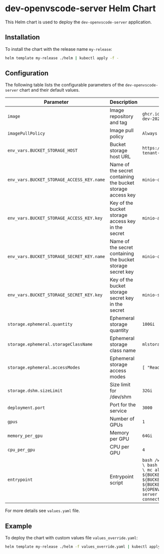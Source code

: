 # dev-openvscode-server Helm Chart

This Helm chart is used to deploy the `dev-openvscode-server` application.

## Installation

To install the chart with the release name `my-release`:

```sh
helm template my-release ./helm | kubectl apply -f -
```

## Configuration

The following table lists the configurable parameters of the `dev-openvscode-server` chart and their default values.

| Parameter                                      | Description                                                                 | Default                                                                                       |
|------------------------------------------------|-----------------------------------------------------------------------------|-----------------------------------------------------------------------------------------------|
| `image`                                        | Image repository and tag                                                    | `ghcr.io/silogen/openvscode-server:vllm-dev-20250124`                                         |
| `imagePullPolicy`                              | Image pull policy                                                           | `Always`                                                                                      |
| `env_vars.BUCKET_STORAGE_HOST`                 | Bucket storage host URL                                                     | `https://default-minio-tenant-hl.minio-tenant-default.svc.cluster.local:9000`                 |
| `env_vars.BUCKET_STORAGE_ACCESS_KEY.name`      | Name of the secret containing the bucket storage access key                 | `minio-credentials`                                                                           |
| `env_vars.BUCKET_STORAGE_ACCESS_KEY.key`       | Key of the bucket storage access key in the secret                          | `minio-access-key`                                                                            |
| `env_vars.BUCKET_STORAGE_SECRET_KEY.name`      | Name of the secret containing the bucket storage secret key                 | `minio-credentials`                                                                           |
| `env_vars.BUCKET_STORAGE_SECRET_KEY.key`       | Key of the bucket storage secret key in the secret                          | `minio-secret-key`                                                                            |
| `storage.ephemeral.quantity`                   | Ephemeral storage quantity                                                  | `100Gi`                                                                                       |
| `storage.ephemeral.storageClassName`           | Ephemeral storage class name                                                | `mlstorage`                                                                                   |
| `storage.ephemeral.accessModes`                | Ephemeral storage access modes                                              | `[ "ReadWriteOnce" ]`                                                                         |
| `storage.dshm.sizeLimit`                       | Size limit for /dev/shm                                                     | `32Gi`                                                                                        |
| `deployment.port`                              | Port for the service                                                        | `3000`                                                                                        |
| `gpus`                                         | Number of GPUs                                                              | `1`                                                                                           |
| `memory_per_gpu`                               | Memory per GPU                                                              | `64Gi`                                                                                        |
| `cpu_per_gpu`                                  | CPU per GPU                                                                 | `4`                                                                                           |
| `entrypoint`                                   | Entrypoint script                                                           | `bash /workload/mounted/install_kubectl.sh \ bash /workload/mounted/install_helm.sh \ mc alias set minio-host ${BUCKET_STORAGE_HOST} ${BUCKET_STORAGE_ACCESS_KEY} ${BUCKET_STORAGE_SECRET_KEY} \ exec ${OPENVSCODE_SERVER_ROOT}/bin/openvscode-server --host 0.0.0.0 --without-connection-token` |

For more details see `values.yaml` file.

## Example

To deploy the chart with custom values file `values_override.yaml`:

```sh
helm template my-release ./helm -f values_override.yaml | kubectl apply -f -
```
